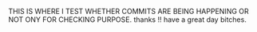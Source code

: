 THIS IS WHERE I TEST WHETHER COMMITS ARE BEING HAPPENING OR NOT 
ONY FOR CHECKING PURPOSE.
thanks !!
have a great day bitches.
